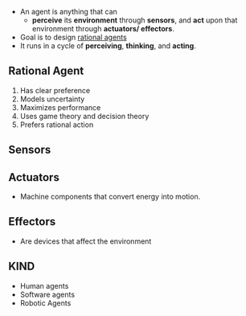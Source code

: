* An agent is anything that can
	* __perceive__ its __environment__ through __sensors__, and __act__ upon that environment through __actuators/ effectors__.
* Goal is to design [rational agents](#rational-agent)
* It runs in a cycle of __perceiving__, **thinking**, and **acting**.

## Rational Agent
1. Has clear preference
2. Models uncertainty
3. Maximizes performance 
4. Uses game theory and decision theory
5. Prefers rational action

## Sensors 
## Actuators
* Machine components that convert energy into motion.
## Effectors
- Are devices that affect the environment 
## KIND
* Human agents
* Software agents
* Robotic Agents

